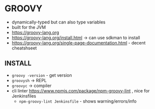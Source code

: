 # GROOVY
- dynamically-typed but can also type variables
- built for the JVM
- https://groovy-lang.org
- https://groovy-lang.org/install.html -> can use sdkman to install
- https://groovy-lang.org/single-page-documentation.html - decent cheatshseet

## INSTALL
- `groovy -version` - get version
- `groovysh` -> REPL
- `groovyc` -> compiler
- cli linter https://www.npmjs.com/package/npm-groovy-lint , nice for Jenkinsfiles
    - `npm-groovy-lint Jenkinsfile` - shows warning/errors/info
